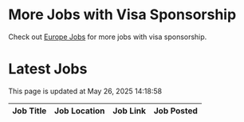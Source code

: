 # More Jobs with Visa Sponsorship

Check out [Europe Jobs](https://github.com/sureshparimi/europejobs#latest-jobs) for more jobs with visa sponsorship.

# Latest Jobs

This page is updated at May 26, 2025 14:18:58

| Job Title | Job Location | Job Link | Job Posted |
| --- | --- | --- | --- |

